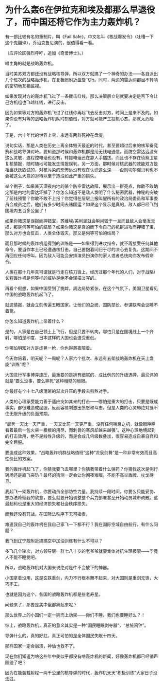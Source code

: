# 为什么轰6在伊拉克和埃及都那么早退役了，而中国还将它作为主力轰炸机？

有一部比较有名的重制片，叫《Fail Safe》，中文名叫《核战爆发令》（吐槽一下这个鬼翻译），乔治克鲁尼演的，很值得看一看。

（应评论区强烈呼吁，追加《奇爱博士》。）

唱主角的就是战略轰炸机。

当时美苏双方都还没有战略核导弹，所以双方就搞了一个神奇的办法——各自派出几个班次的战略轰炸机，在北极圈附近盘旋飞行。同时，两边的雷达网都目不转睛的密切地互相监视。

如果发现对方的轰炸机飞过了一条截击红线，那么决策层立刻就要决定是否下令让己方机组也飞越红线，进行反击。

因为如果等对方的轰炸机飞过了红线你再起飞去反击对方，时间上是来不及的。如果你没有对等的战略轰炸机队时刻值班，对方就可能产生投机心态。那就太危险了。

于是，六十年代的世界上空，永远有两群死神在盘旋。

说句实话，那是人类在历史上离全体毁灭最近的时代，甚至要超过后来的核军备竞赛和战略导弹对峙。要知道那时候和轰炸机群是用无线电通信，而防空雷达远没有这么灵敏，连程控电话也没有，转接电话还在靠人手插拔。而且也不存在侦察卫星复核情报，随时随地可能发生情报误判。另一方面，那时候对核武器的效能双方是相当跃跃欲试的，对核污染的恐怖远没有现在认识这么深——否则切尔诺贝利也不会被这么大意的对待以至于造成如此严重的损失。

举个例子，如果某天深夜内地的某个防空雷达故障，展示出一群亮点，你敢不敢确定那是内地的雷达坏掉了？你怎么知道不是敌人发明了什么秘密武器，神秘的突破了前线预警？你敢不敢不上报？你觉得在层层上报叫醒所有的政治局委员和军事委员会成员之后，他们有多少时间去赌国运？如果这个显示是真的，敌人都已经飞到国境内五百多公里了！

如果你赌这是误报而押错宝，苏维埃/美利坚就会瞬间毁于一旦而且敌人会毫发无损，那是何等可怕的结局？如果你赌这是真的而下令自己的机群进攻而押错了宝，那么对方也会反击，人类全体毁灭。那又是何等可怕的结局？

而且那时候的轰炸机组得到的训练是——如果得到进攻指令，就不再接受任何其他命令，要当作本土已经遭遇核打击，自己要抱着同归于尽的决心去复仇。这期间不再回应任何呼叫，因为敌人可能会安排演员扮演你的家人或者总统向你发布假命令。

人类在那十几年真可谓就是行走在核刀锋上。经历过那个年代的人们，对于战略/长程轰炸机是何等样的威胁是绝不会轻描淡写的。

再看个假想，如果中国受到了挑衅，周边局势紧张，在这个气氛下，美国卫星看见中国的战略轰炸机起飞了。

就这情报，就会立刻传遍五眼国家，让他们的总统、国防部长、参谋联席会议睡不着觉。

你怎么知道轰炸机上带着什么？

是的，人家是在自己领土上飞行，但是只要不转向，哪怕只是在国境线上一个齐射，哪怕是印度、日本这样的大国也会遭受重创。

你哪怕明知对方是虚晃一枪，你也得熬夜陪着。

今天你陪着，明天呢？一周呢？人家六个批次、永远有五架战略轰炸机在天上盘旋“训练”呢？

大国进行军事博弈施压，最重要的是拥有细腻的、成比例的的升级选择，最忌讳的就是“要么没事，要么猝死”这种粗糙的局限。

你最好有个十七八级清晰的渐次升压的手段去煎熬对手。

人类的心理承受能力善于适应突如其来的打击——哪怕是重大的打击，只要是既成事实，都很难造成屈服，反而容易刺激出愤怒和斗志。但是人类的心灵却绝对挺不住无限升级的负面预期。

“局势一天比一天严重，一天又比前一天更严重，没有任何喘息之机，就像眼睁睁看着最后一包火柴一根根的用尽，而刺骨的寒风却越来越强”。这种心理绝境起到的打击效用，绝不是线性升级的，而是会成几何级数叠加，很容易造成自暴自弃和完全屈服。

要造成这种效果，“战略轰炸机群战略值班”这种“龙泉剑舞”是一种非常有效而且高性价比的方案。

我的轰炸机起飞了，你猜我要飞去哪里？你猜我带着什么弹药？你猜我这次是例行转场还是直飞突防？最坏的猜测一定会让你彻夜难眠，不能不高举盾牌、枕戈待旦。

我起飞一架轰炸机，你要动员全部防空力量。我持续一段时间，你要么只能妥协、想办法降低我的敌意，要么就要开始调整整个兵力部署甚至开始动员城市疏散。这最起码也是重大的经济损失和社会秩序损失。

而我还没有开战，在国际法秩序下无可指责。

难道我自己的轰炸机在我自己家飞一下都不行？我在国际空域自由航行，有什么问题？

我飞到辽宁舰附近搞搞空中加油训练有什么不可以？

  


多飞几个轮次，对方领导层一群七八十岁的老爷爷就要集体对抗生理极限——毕竟人不能不睡觉吧。

所以，战略轰炸机对大国来说绝对是件不会放下的神器。

小国拿着没用，这是玄铁重剑，内力不行根本舞不起来，对大国则是重剑无锋，大巧不工。

也就是因为这个，各国的战略轰炸机都是些老寿星。

问题来了，那要是美中俄都舞起来呢？

那么世界上的小国们一定一拥而上劝架——你们不睡，我们也要睡好么？！

综上，战略轰炸机，真正的意义其实是一种“国民睡眠剥夺器”，“总统闹钟”。

导弹什么的，真的好扛。真正可怕的是全体国民失眠十四天。

那样国家一定会崩溃，神仙也救不了。

现在你们知道为啥这些年中美似乎都没有啥轰炸机的新闻，好像轰炸机都已经销声匿迹了吧？

因为在能装载射程一两千公里的核导弹的时代，轰炸机天天“积极训练”大家日子没法过。



